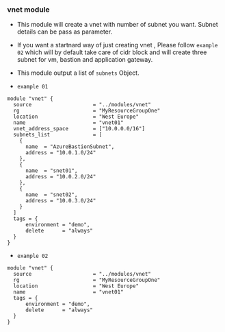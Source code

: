 ### vnet module

- This module will create a vnet with number of subnet you want. Subnet details can be pass as parameter.

- If you want a startnard way of just creating vnet , Please follow `example 02` which will by default take care of cidr block and will create three subnet for vm, bastion and application gateway.

- This module output a list of `subnets` Object. 

- `example 01`
```hcl
module "vnet" {
  source                    = "../modules/vnet"
  rg                        = "MyResourceGroupOne"
  location                  = "West Europe"
  name                      = "vnet01"
  vnet_address_space        = ["10.0.0.0/16"]
  subnets_list              = [
    {
      name  = "AzureBastionSubnet",
      address = "10.0.1.0/24"
    },
    {
      name  = "snet01",
      address = "10.0.2.0/24"
    },
    {
      name  = "snet02",
      address = "10.0.3.0/24"
    }
  ]
  tags = {
      environment = "demo",
      delete      = "always"
  }
}

```

- `example 02`
```hcl
module "vnet" {
  source                    = "../modules/vnet"
  rg                        = "MyResourceGroupOne"
  location                  = "West Europe"
  name                      = "vnet01"
  tags = {
      environment = "demo",
      delete      = "always"
  }
}
```
